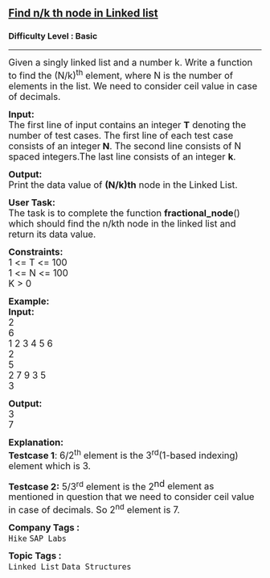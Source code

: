 <h2><a href="https://practice.geeksforgeeks.org/problems/find-nk-th-node-in-linked-list/1?page=1&difficulty[]=-1&difficulty[]=0&category[]=Linked%20List&curated[]=8&curated[]=2&sortBy=submissions">Find n/k th node in Linked list</a></h2><h3>Difficulty Level : Basic</h3><hr><div class="problems_problem_content__Xm_eO"><p><span style="font-size:18px">Given a singly linked list and a number k. Write a function to find the (N/k)<sup>th</sup> element, where N is the number of elements in the list. We need to consider ceil value in case of decimals.</span></p>

<p><span style="font-size:18px"><strong>Input:</strong><br>
The first line of input contains an integer <strong>T</strong> denoting the number of test cases. The first line of each test case consists of an integer<strong> N</strong>. The second line consists of N spaced integers.The last line consists of an integer <strong>k</strong>.</span></p>

<p><span style="font-size:18px"><strong>Output:</strong><br>
Print the data value of <strong>(N/k)th</strong> node in the Linked List.</span></p>

<p><span style="font-size:18px"><strong>User Task:</strong><br>
The task is to complete the function&nbsp;<strong>fractional_node</strong>() which should find the n/kth node in the linked list and return its data value.</span></p>

<p><span style="font-size:18px"><strong>Constraints:&nbsp;</strong><br>
1 &lt;= T &lt;= 100<br>
1 &lt;= N &lt;= 100<br>
K &gt;&nbsp;0</span></p>

<p><span style="font-size:18px"><strong>Example:<br>
Input:</strong><br>
2<br>
6<br>
1 2 3 4 5 6<br>
2<br>
5<br>
2 7 9 3 5<br>
3</span></p>

<p><span style="font-size:18px"><strong>Output:</strong><br>
3<br>
7</span></p>

<p><span style="font-size:18px"><strong>Explanation:<br>
Testcase 1</strong>: 6/2<sup>th</sup> element is the 3<sup>rd</sup>(1-based indexing) element which is 3.</span></p>

<p><span style="font-size:18px"><strong>Testcase 2:</strong>&nbsp;5/3</span><sup><span style="font-size:15px">rd</span></sup><span style="font-size:18px">&nbsp;element is the 2</span><sup style="font-size:18px">nd </sup><span style="font-size:18px">element as mentioned in question that we need to consider ceil value in case of decimals. So 2<sup>nd</sup> element is 7.</span></p>
</div><p><span style=font-size:18px><strong>Company Tags : </strong><br><code>Hike</code>&nbsp;<code>SAP Labs</code>&nbsp;<br><p><span style=font-size:18px><strong>Topic Tags : </strong><br><code>Linked List</code>&nbsp;<code>Data Structures</code>&nbsp;
